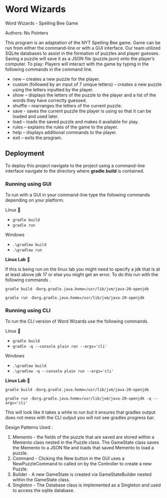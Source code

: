 # Word Wizards


Word Wizards - Spelling Bee Game

Authors: No Pointers

This program is an adaptation of the NYT Spelling Bee game. Game can be run from either the command-line or with a GUI interface. Our team utilized SQLite databases to assist in the formation of puzzles and player guesses. Saving a puzzle will save it as a JSON file (puzzle.json) onto the player’s computer.
To play: Players will interact with the game by typing in the following commands in the command line.

- new – creates a new puzzle for the player.
-   custom (followed by an input of 7 unique letters) – creates a new puzzle using the letters inputted by the player.
-   show – displays the letters of the puzzle to the player and a list of the words they have correctly guessed.
-   shuffle – rearranges the letters of the current puzzle.
-   save - saves the current puzzle the player is using so that it can be loaded and used later.
-   load – loads the saved puzzle and makes it available for play.
-   rules – explains the rules of the game to the player.
-   help – displays additional commands to the player.
-   exit – exits the program.



## Deployment

To deploy this project navigate to the project using a command-line interface navigate to the directory where  **gradle.build** is contained.

### Running using GUI ###
To run with a GUI in your command-line type the following commands depending on your platform.

Linux :penguin:
* ```gradle build ```
* ```gradle run ```

Windows
* ```.\gradlew build ```
* ```.\gradlew run ```

**Linux Lab** :penguin:

If this is being run on the linux lab you might need to specify a jdk that is at at least above jdk 17 or else you might get an error. To do this run with the following commands .

```
gradle build -Dorg.gradle.java.home=/usr/lib/jvm/java-20-openjdk
```
```gradle run -Dorg.gradle.java.home=/usr/lib/jvm/java-20-openjdk```

### Running using CLI ###
To run the CLI version of Word Wizards use the following commands.

Linux :penguin:
* ```gradle build ```
* ```gradle -q --console plain run --args='cli' ```

Windows
* ```.\gradlew build ```
* ```.\gradlew -q --console plain run --args='cli' ```

**Linux Lab** :penguin:

```gradle build -Dorg.gradle.java.home=/usr/lib/jvm/java-20-openjdk```


```gradle run -Dorg.gradle.java.home=/usr/lib/jvm/java-20-openjdk -q --args='cli' ```

This will look like it takes a while to run but it ensures that gradles output does not mess with the CLI output you will not see gradles progress bar.

Design Patterns Used :
1. Memento - the fields of the puzzle that are saved are stored within a Memento class nested in the Puzzle class. 
The GameState class saves the Memento to a JSON file and loads that saved Memento to load a puzzle.
2. Command - Clicking the New button in the GUI uses a NewPuzzleCommand to called on by the Controller to create a new Puzzle.
3. Builder - A new GameState is created via GameStateBuilder nested within the GameState class. 
4. Singleton - The Database class is implemented as a Singleton and used to access the sqlite database.
